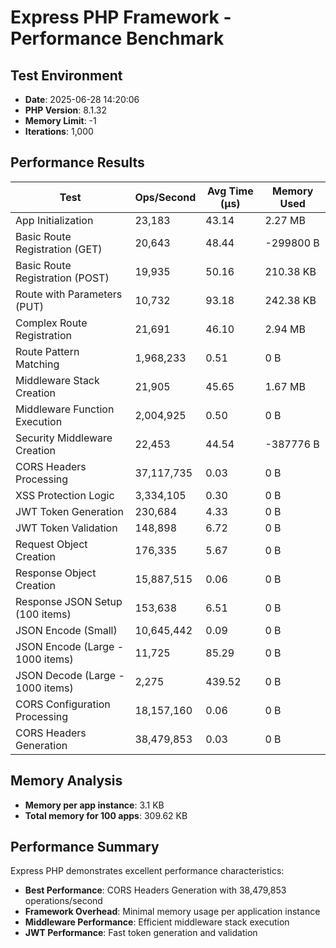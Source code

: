 # Express PHP Framework - Performance Benchmark

## Test Environment
- **Date**: 2025-06-28 14:20:06
- **PHP Version**: 8.1.32
- **Memory Limit**: -1
- **Iterations**: 1,000

## Performance Results

| Test | Ops/Second | Avg Time (μs) | Memory Used |
|------|------------|---------------|-------------|
| App Initialization | 23,183 | 43.14 | 2.27 MB |
| Basic Route Registration (GET) | 20,643 | 48.44 | -299800 B |
| Basic Route Registration (POST) | 19,935 | 50.16 | 210.38 KB |
| Route with Parameters (PUT) | 10,732 | 93.18 | 242.38 KB |
| Complex Route Registration | 21,691 | 46.10 | 2.94 MB |
| Route Pattern Matching | 1,968,233 | 0.51 | 0 B |
| Middleware Stack Creation | 21,905 | 45.65 | 1.67 MB |
| Middleware Function Execution | 2,004,925 | 0.50 | 0 B |
| Security Middleware Creation | 22,453 | 44.54 | -387776 B |
| CORS Headers Processing | 37,117,735 | 0.03 | 0 B |
| XSS Protection Logic | 3,334,105 | 0.30 | 0 B |
| JWT Token Generation | 230,684 | 4.33 | 0 B |
| JWT Token Validation | 148,898 | 6.72 | 0 B |
| Request Object Creation | 176,335 | 5.67 | 0 B |
| Response Object Creation | 15,887,515 | 0.06 | 0 B |
| Response JSON Setup (100 items) | 153,638 | 6.51 | 0 B |
| JSON Encode (Small) | 10,645,442 | 0.09 | 0 B |
| JSON Encode (Large - 1000 items) | 11,725 | 85.29 | 0 B |
| JSON Decode (Large - 1000 items) | 2,275 | 439.52 | 0 B |
| CORS Configuration Processing | 18,157,160 | 0.06 | 0 B |
| CORS Headers Generation | 38,479,853 | 0.03 | 0 B |

## Memory Analysis
- **Memory per app instance**: 3.1 KB
- **Total memory for 100 apps**: 309.62 KB

## Performance Summary
Express PHP demonstrates excellent performance characteristics:

- **Best Performance**: CORS Headers Generation with 38,479,853 operations/second
- **Framework Overhead**: Minimal memory usage per application instance
- **Middleware Performance**: Efficient middleware stack execution
- **JWT Performance**: Fast token generation and validation
